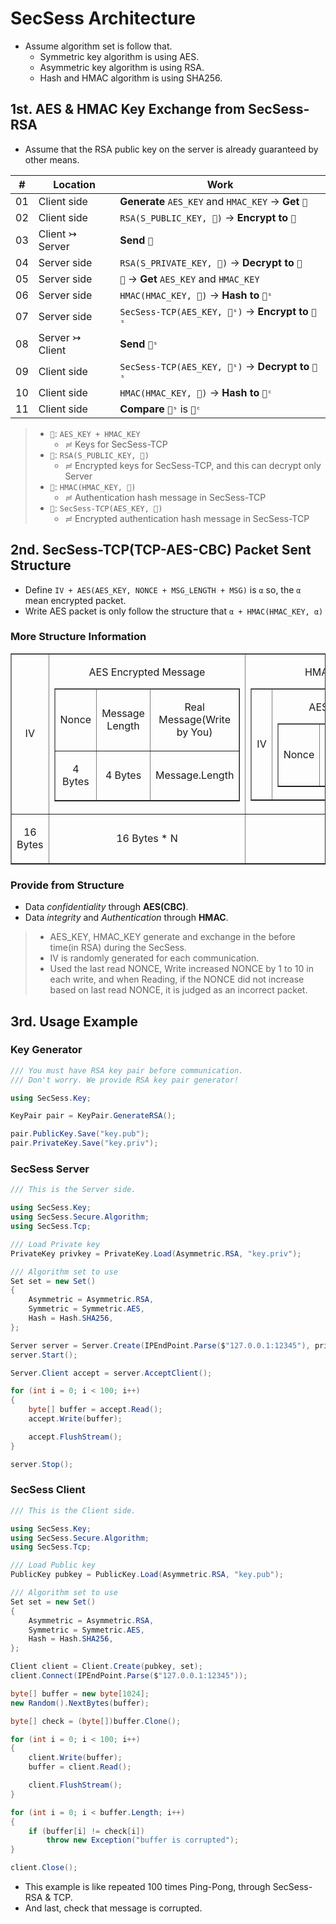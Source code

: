 ﻿# SecSess Architecture

- Assume algorithm set is follow that.
  - Symmetric key algorithm is using AES.
  - Asymmetric key algorithm is using RSA.
  - Hash and HMAC algorithm is using SHA256.

## 1st. AES & HMAC Key Exchange from SecSess-RSA

- Assume that the RSA public key on the server is already guaranteed by other means.

|#|Location|Work|
|-|--------|----|
|01|Client side|**Generate** `AES_KEY` and `HMAC_KEY` → **Get** `🔑`|
|02|Client side|`RSA(S_PUBLIC_KEY, 🔑)` → **Encrypt to** `🔐`|
|03|Client ↣ Server|**Send** `🔐`|
|04|Server side|`RSA(S_PRIVATE_KEY, 🔐)` → **Decrypt to** `🔑`|
|05|Server side|`🔑` → **Get** `AES_KEY` and `HMAC_KEY`|
|06|Server side|`HMAC(HMAC_KEY, 🔑)` → **Hash to** `📜ˢ`|
|07|Server side|`SecSess-TCP(AES_KEY, 📜ˢ)` → **Encrypt to** `🔏ˢ`|
|08|Server ↣ Client|**Send** `🔏ˢ`|
|09|Client side|`SecSess-TCP(AES_KEY, 🔏ˢ)` → **Decrypt to** `📜ˢ`|
|10|Client side|`HMAC(HMAC_KEY, 🔑)` → **Hash to** `📜ᶜ`|
|11|Client side|**Compare** `📜ˢ` is `📜ᶜ`|

> - `🔑`: `AES_KEY + HMAC_KEY`
>   - ≓ Keys for SecSess-TCP
> - `🔐`: `RSA(S_PUBLIC_KEY, 🔑)`
>   - ≓ Encrypted keys for SecSess-TCP, and this can decrypt only Server
> - `📜`: `HMAC(HMAC_KEY, 🔑)`
>   - ≓ Authentication hash message in SecSess-TCP
> - `🔏`: `SecSess-TCP(AES_KEY, 📜)`
>   - ≓ Encrypted authentication hash message in SecSess-TCP

## 2nd. SecSess-TCP(TCP-AES-CBC) Packet Sent Structure

- Define `IV + AES(AES_KEY, NONCE + MSG_LENGTH + MSG)` is `α` so, the `α` mean encrypted packet.
- Write AES packet is only follow the structure that `α + HMAC(HMAC_KEY, α)`

### More Structure Information

<table border="1px solid black">
    <tr>
        <td>
            <p align="center">IV</p>
        </td>
        <td>
            <p align="center">AES Encrypted Message</p>
            <table border="1px solid black">
                <tr>
                    <td>
                        <p align="center">Nonce</p>
                    </td>
                    <td>
                        <p align="center">Message Length</p>
                    </td>
                    <td>
                        <p align="center">Real Message(Write by You)</p>
                    </td>
                </tr>
                <tr>
                    <td>
                        <p align="center">4 Bytes</p>
                    </td>
                    <td>
                        <p align="center">4 Bytes</p>
                    </td>
                    <td>
                        <p align="center">Message.Length</p>
                    </td>
                </tr>
            </table>
        </td>
        <td>
            <p align="center">HMAC Hashed Packet</p>
            <table border="1px solid black">
                <tr>
                    <td>
                        <p align="center">IV</p>
                    </td>
                    <td>
                        <p align="center">AES Encrypted Message</p>
                        <table border="1px solid black">
                            <tr>
                                <td>
                                    <p align="center">Nonce</p>
                                </td>
                                <td>
                                    <p align="center">Message Length</p>
                                </td>
                                <td>
                                    <p align="center">Real Message(Write by You)</p>
                                </td>
                            </tr>
                        </table>
                    </td>
                </tr>
            </table>
        </td>
    </tr>
    <tr>
        <td>
            <p align="center">16 Bytes</p>
        </td>
        <td>
            <p align="center">16 Bytes * N</p>
        </td>
        <td>
            <p align="center">32 Bytes</p>
        </td>
    </tr>
</table>

### Provide from Structure

- Data *confidentiality* through **AES(CBC)**.
- Data *integrity* and *Authentication* through **HMAC**.

> - AES_KEY, HMAC_KEY generate and exchange in the before time(in RSA) during the SecSess.
> - IV is randomly generated for each communication.
> - Used the last read NONCE, Write increased NONCE by 1 to 10 in each write, and when Reading, if the NONCE did not increase based on last read NONCE, it is judged as an incorrect packet.

## 3rd. Usage Example

### Key Generator

```cs
/// You must have RSA key pair before communication.
/// Don't worry. We provide RSA key pair generator!

using SecSess.Key;

KeyPair pair = KeyPair.GenerateRSA();

pair.PublicKey.Save("key.pub");
pair.PrivateKey.Save("key.priv");

```

### SecSess Server

```cs
/// This is the Server side.

using SecSess.Key;
using SecSess.Secure.Algorithm;
using SecSess.Tcp;

/// Load Private key
PrivateKey privkey = PrivateKey.Load(Asymmetric.RSA, "key.priv");

/// Algorithm set to use
Set set = new Set()
{
    Asymmetric = Asymmetric.RSA,
    Symmetric = Symmetric.AES,
    Hash = Hash.SHA256,
};

Server server = Server.Create(IPEndPoint.Parse($"127.0.0.1:12345"), privkey, set);
server.Start();

Server.Client accept = server.AcceptClient();

for (int i = 0; i < 100; i++)
{
    byte[] buffer = accept.Read();
    accept.Write(buffer);

    accept.FlushStream();
}

server.Stop();
```

### SecSess Client

```cs
/// This is the Client side.

using SecSess.Key;
using SecSess.Secure.Algorithm;
using SecSess.Tcp;

/// Load Public key
PublicKey pubkey = PublicKey.Load(Asymmetric.RSA, "key.pub");

/// Algorithm set to use
Set set = new Set()
{
    Asymmetric = Asymmetric.RSA,
    Symmetric = Symmetric.AES,
    Hash = Hash.SHA256,
};

Client client = Client.Create(pubkey, set);
client.Connect(IPEndPoint.Parse($"127.0.0.1:12345"));

byte[] buffer = new byte[1024];
new Random().NextBytes(buffer);

byte[] check = (byte[])buffer.Clone();

for (int i = 0; i < 100; i++)
{
    client.Write(buffer);
    buffer = client.Read();

    client.FlushStream();
}

for (int i = 0; i < buffer.Length; i++)
{
    if (buffer[i] != check[i])
        throw new Exception("buffer is corrupted");
}

client.Close();
```

- This example is like repeated 100 times Ping-Pong, through SecSess-RSA & TCP.
- And last, check that message is corrupted.
